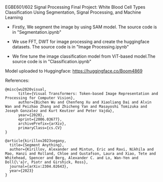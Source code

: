 EGBE601/602 Signal Processing Final Project:
White Blood Cell Types Classification Using Segmentation, Signal Processing, and Machine Learning

- Firstly, We segment the image by using SAM model. The source code is in "Segmentation.ipynb"

- We use FFT, DWT for image processing and create the huggingface datasets. The source code is in "Image Processing.ipynb"

- We fine tune the image classification model from ViT-based model.The source code is in "Classification.ipynb"

Model uploaded to Huggingface: https://huggingface.co/Boom4869

References:
```
@misc{wu2020visual,
      title={Visual Transformers: Token-based Image Representation and Processing for Computer Vision}, 
      author={Bichen Wu and Chenfeng Xu and Xiaoliang Dai and Alvin Wan and Peizhao Zhang and Zhicheng Yan and Masayoshi Tomizuka and Joseph Gonzalez and Kurt Keutzer and Peter Vajda},
      year={2020},
      eprint={2006.03677},
      archivePrefix={arXiv},
      primaryClass={cs.CV}
}

@article{kirillov2023segany,
  title={Segment Anything},
  author={Kirillov, Alexander and Mintun, Eric and Ravi, Nikhila and Mao, Hanzi and Rolland, Chloe and Gustafson, Laura and Xiao, Tete and Whitehead, Spencer and Berg, Alexander C. and Lo, Wan-Yen and Doll{\'a}r, Piotr and Girshick, Ross},
  journal={arXiv:2304.02643},
  year={2023}
}
```
